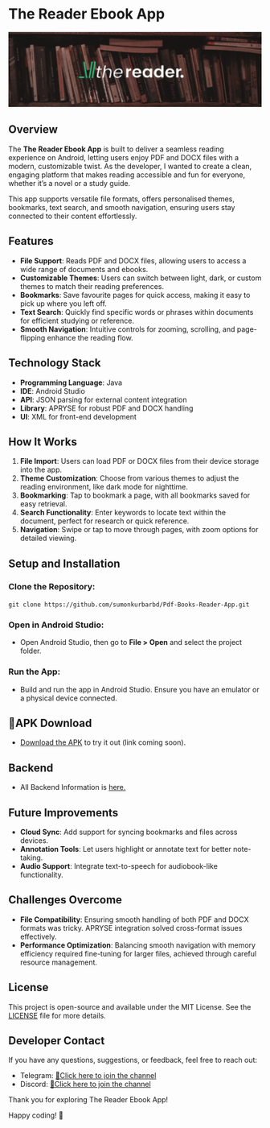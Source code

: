 # The Reader Ebook App
![Feature Image](https://raw.githubusercontent.com/sumonkumarbd/Pdf-Books-Reader-App/refs/heads/master/app/src/main/res/drawable/dashboad_temp.png)

## Overview
The **The Reader Ebook App** is built to deliver a seamless reading experience on Android, letting users enjoy PDF and DOCX files with a modern, customizable twist. As the developer, I wanted to create a clean, engaging platform that makes reading accessible and fun for everyone, whether it’s a novel or a study guide.

This app supports versatile file formats, offers personalised themes, bookmarks, text search, and smooth navigation, ensuring users stay connected to their content effortlessly.

## Features
- **File Support**: Reads PDF and DOCX files, allowing users to access a wide range of documents and ebooks.
- **Customizable Themes**: Users can switch between light, dark, or custom themes to match their reading preferences.
- **Bookmarks**: Save favourite pages for quick access, making it easy to pick up where you left off.
- **Text Search**: Quickly find specific words or phrases within documents for efficient studying or reference.
- **Smooth Navigation**: Intuitive controls for zooming, scrolling, and page-flipping enhance the reading flow.

## Technology Stack
- **Programming Language**: Java
- **IDE**: Android Studio
- **API**: JSON parsing for external content integration
- **Library**: APRYSE for robust PDF and DOCX handling
- **UI**: XML for front-end development

## How It Works
1. **File Import**: Users can load PDF or DOCX files from their device storage into the app.
2. **Theme Customization**: Choose from various themes to adjust the reading environment, like dark mode for nighttime.
3. **Bookmarking**: Tap to bookmark a page, with all bookmarks saved for easy retrieval.
4. **Search Functionality**: Enter keywords to locate text within the document, perfect for research or quick reference.
5. **Navigation**: Swipe or tap to move through pages, with zoom options for detailed viewing.

## Setup and Installation

### Clone the Repository:
`git clone https://github.com/sumonkurbarbd/Pdf-Books-Reader-App.git`

### Open in Android Studio:
- Open Android Studio, then go to **File > Open** and select the project folder.

### Run the App:
- Build and run the app in Android Studio. Ensure you have an emulator or a physical device connected.

## 📱APK Download
- [Download the APK](https://github.com/sumonkumarbd/Pdf-Books-Reader-App/raw/refs/heads/master/the_reader.apk) to try it out (link coming soon).

## Backend
- All Backend Information is [here.](https://github.com/sumonkumarbd/flask-book-api-the-reader)

## Future Improvements
- **Cloud Sync**: Add support for syncing bookmarks and files across devices.
- **Annotation Tools**: Let users highlight or annotate text for better note-taking.
- **Audio Support**: Integrate text-to-speech for audiobook-like functionality.

## Challenges Overcome
- **File Compatibility**: Ensuring smooth handling of both PDF and DOCX formats was tricky. APRYSE integration solved cross-format issues effectively.
- **Performance Optimization**: Balancing smooth navigation with memory efficiency required fine-tuning for larger files, achieved through careful resource management.

## License
This project is open-source and available under the MIT License. See the [LICENSE](https://github.com/sumonkurbarbd/Pdf-Books-Reader-App/blob/master/LICENSE) file for more details.

## Developer Contact
If you have any questions, suggestions, or feedback, feel free to reach out:

- Telegram: [📱Click here to join the channel](https://t.me/and_dev_helpline)
- Discord: [📱Click here to join the channel](https://discordapp.com/channels/1312688262241976370/1312688577272090624)

Thank you for exploring The Reader Ebook App!

Happy coding! 🚀
